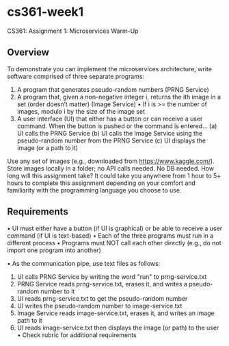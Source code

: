 # cs361-week1


CS361: Assignment 1: Microservices Warm-Up

## Overview
To demonstrate you can implement the microservices architecture, write software comprised of
three separate programs:
1. A program that generates pseudo-random numbers (PRNG Service)
2. A program that, given a non-negative integer i, returns the ith image in a set (order
doesn’t matter) (Image Service)
• If i is >= the number of images, modulo i by the size of the image set
3. A user interface (UI) that either has a button or can receive a user command. When the
button is pushed or the command is entered...
(a) UI calls the PRNG Service
(b) UI calls the Image Service using the pseudo-random number from the PRNG
Service
(c) UI displays the image (or a path to it)

Use any set of images (e.g., downloaded from https://www.kaggle.com/). Store images locally
in a folder; no API calls needed. No DB needed.
How long will this assignment take?
It could take you anywhere from 1 hour to 5+ hours to complete this assignment depending on
your comfort and familiarity with the programming language you choose to use.

## Requirements
• UI must either have a button (if UI is graphical) or be able to receive a user command
(if UI is text-based)
• Each of the three programs must run in a different process
• Programs must NOT call each other directly (e.g., do not import one program into
another)

• As the communication pipe, use text files as follows:
1. UI calls PRNG Service by writing the word "run" to prng-service.txt
2. PRNG Service reads prng-service.txt, erases it, and writes a pseudo-random
number to it
3. UI reads prng-service.txt to get the pseudo-random number
4. UI writes the pseudo-random number to image-service.txt
5. Image Service reads image-service.txt, erases it, and writes an image path to it
6. UI reads image-service.txt then displays the image (or path) to the user
• Check rubric for additional requirements

